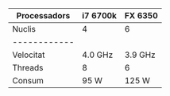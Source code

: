 |Processadors | i7 6700k | FX 6350|
| ----------- | ---------| ------ |
|Nuclis       | 4        | 6      |
| ------------|          |        |
|Velocitat    | 4.0 GHz  | 3.9 GHz|
|Threads      | 8        | 6      |
|Consum       | 95 W     | 125 W  |
